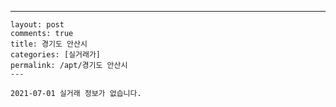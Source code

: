 ---
    layout: post
    comments: true
    title: 경기도 안산시
    categories: [실거래가]
    permalink: /apt/경기도 안산시
    ---

    2021-07-01 실거래 정보가 없습니다.

    
